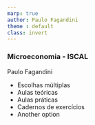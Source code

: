 ```yaml
---
marp: true
author: Paulo Fagandini
theme : default
class: invert
---
```


### Microeconomia - ISCAL
Paulo Fagandini

- Escolhas múltiplas
- Aulas teóricas
- Aulas práticas
- Cadernos de exercícios
- Another option